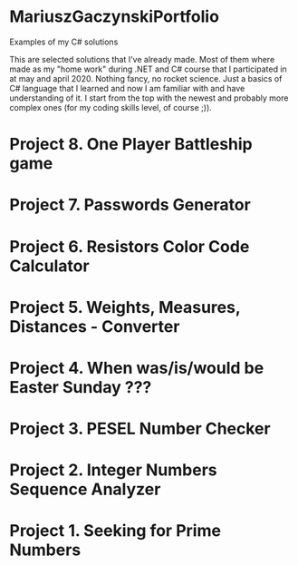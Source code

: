 # MariuszGaczynskiPortfolio
Examples of my C# solutions

This are selected solutions that I've already made. Most of them where made as my "home work" during .NET and C# course that I participated in at may and april 2020.
Nothing fancy, no rocket science. Just a basics of C# language that I learned and now I am familiar with and have understanding of it. I start from the top with the newest and probably more complex ones (for my coding skills level, of course ;)).

# Project 8. One Player Battleship game

# Project 7. Passwords Generator

# Project 6. Resistors Color Code Calculator

# Project 5. Weights, Measures, Distances - Converter

# Project 4. When was/is/would be Easter Sunday ???

# Project 3. PESEL Number Checker

# Project 2. Integer Numbers Sequence Analyzer

# Project 1. Seeking for Prime Numbers
